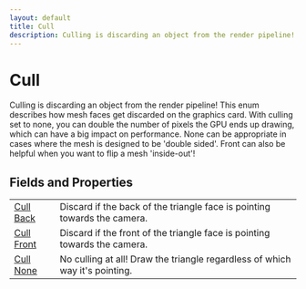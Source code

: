 ```yaml
---
layout: default
title: Cull
description: Culling is discarding an object from the render pipeline! This enum describes how mesh faces get discarded on the graphics card. With culling set to none, you can double the number of pixels the GPU ends up drawing, which can have a big impact on performance. None can be appropriate in cases where the mesh is designed to be 'double sided'. Front can also be helpful when you want to flip a mesh 'inside-out'!
---
```

# Cull

Culling is discarding an object from the render pipeline! This enum describes how mesh
faces get discarded on the graphics card. With culling set to none, you can double the number of
pixels the GPU ends up drawing, which can have a big impact on performance. None can be appropriate
in cases where the mesh is designed to be 'double sided'. Front can also be helpful when you want
to flip a mesh 'inside-out'!


## Fields and Properties

|  |  |
|--|--|
|[Cull]({{site.url}}/Pages/Reference/Cull.html) [Back]({{site.url}}/Pages/Reference/Cull/Back.html)|Discard if the back of the triangle face is pointing towards the camera.|
|[Cull]({{site.url}}/Pages/Reference/Cull.html) [Front]({{site.url}}/Pages/Reference/Cull/Front.html)|Discard if the front of the triangle face is pointing towards the camera.|
|[Cull]({{site.url}}/Pages/Reference/Cull.html) [None]({{site.url}}/Pages/Reference/Cull/None.html)|No culling at all! Draw the triangle regardless of which way it's pointing.|



